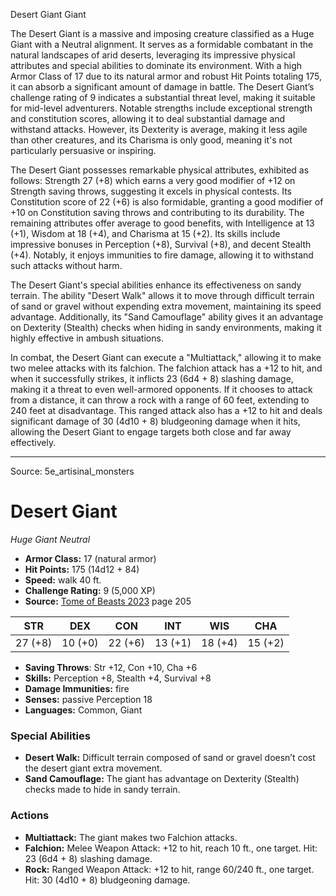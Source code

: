 <MonsterName/>Desert Giant</MonsterName>
<CreatureType/>Giant</CreatureType>

<summary>The Desert Giant is a massive and imposing creature classified as a Huge Giant with a Neutral alignment. It serves as a formidable combatant in the natural landscapes of arid deserts, leveraging its impressive physical attributes and special abilities to dominate its environment. With a high Armor Class of 17 due to its natural armor and robust Hit Points totaling 175, it can absorb a significant amount of damage in battle. The Desert Giant’s challenge rating of 9 indicates a substantial threat level, making it suitable for mid-level adventurers. Notable strengths include exceptional strength and constitution scores, allowing it to deal substantial damage and withstand attacks. However, its Dexterity is average, making it less agile than other creatures, and its Charisma is only good, meaning it's not particularly persuasive or inspiring.</summary>

<detail>

The Desert Giant possesses remarkable physical attributes, exhibited as follows: Strength 27 (+8) which earns a very good modifier of +12 on Strength saving throws, suggesting it excels in physical contests. Its Constitution score of 22 (+6) is also formidable, granting a good modifier of +10 on Constitution saving throws and contributing to its durability. The remaining attributes offer average to good benefits, with Intelligence at 13 (+1), Wisdom at 18 (+4), and Charisma at 15 (+2). Its skills include impressive bonuses in Perception (+8), Survival (+8), and decent Stealth (+4). Notably, it enjoys immunities to fire damage, allowing it to withstand such attacks without harm.

The Desert Giant's special abilities enhance its effectiveness on sandy terrain. The ability "Desert Walk" allows it to move through difficult terrain of sand or gravel without expending extra movement, maintaining its speed advantage. Additionally, its "Sand Camouflage" ability gives it an advantage on Dexterity (Stealth) checks when hiding in sandy environments, making it highly effective in ambush situations.

In combat, the Desert Giant can execute a "Multiattack," allowing it to make two melee attacks with its falchion. The falchion attack has a +12 to hit, and when it successfully strikes, it inflicts 23 (6d4 + 8) slashing damage, making it a threat to even well-armored opponents. If it chooses to attack from a distance, it can throw a rock with a range of 60 feet, extending to 240 feet at disadvantage. This ranged attack also has a +12 to hit and deals significant damage of 30 (4d10 + 8) bludgeoning damage when it hits, allowing the Desert Giant to engage targets both close and far away effectively.</detail>



---

Source: 5e_artisinal_monsters

# Desert Giant

*Huge* *Giant* *Neutral*

- **Armor Class:** 17 (natural armor)
- **Hit Points:** 175 (14d12 + 84)
- **Speed:** walk 40 ft.
- **Challenge Rating:** 9 (5,000 XP)
- **Source:** [Tome of Beasts 2023](https://koboldpress.com/kpstore/product/tome-of-beasts-1-2023-edition/) page 205

| STR | DEX | CON | INT | WIS | CHA |
| --- | --- | --- | --- | --- | --- |
| 27 (+8) | 10 (+0) | 22 (+6) | 13 (+1) | 18 (+4) | 15 (+2) |

- **Saving Throws**: Str +12, Con +10, Cha +6
- **Skills:** Perception +8, Stealth +4, Survival +8
- **Damage Immunities:** fire
- **Senses:** passive Perception 18
- **Languages:** Common, Giant

### Special Abilities

- **Desert Walk:** Difficult terrain composed of sand or gravel doesn’t cost the desert giant extra movement.
- **Sand Camouflage:** The giant has advantage on Dexterity (Stealth) checks made to hide in sandy terrain.

### Actions

- **Multiattack:** The giant makes two Falchion attacks.
- **Falchion:** Melee Weapon Attack: +12 to hit, reach 10 ft., one target. Hit: 23 (6d4 + 8) slashing damage.
- **Rock:** Ranged Weapon Attack: +12 to hit, range 60/240 ft., one target. Hit: 30 (4d10 + 8) bludgeoning damage.


